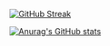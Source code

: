 






[![GitHub Streak](https://github-readme-streak-stats.herokuapp.com/?user=patto220048)](https://git.io/streak-stats)

[![Anurag's GitHub stats](https://github-readme-stats.vercel.app/api?username=patto220048&show_icons=true&theme=radical)](https://github.com/anuraghazra/github-readme-stats)

